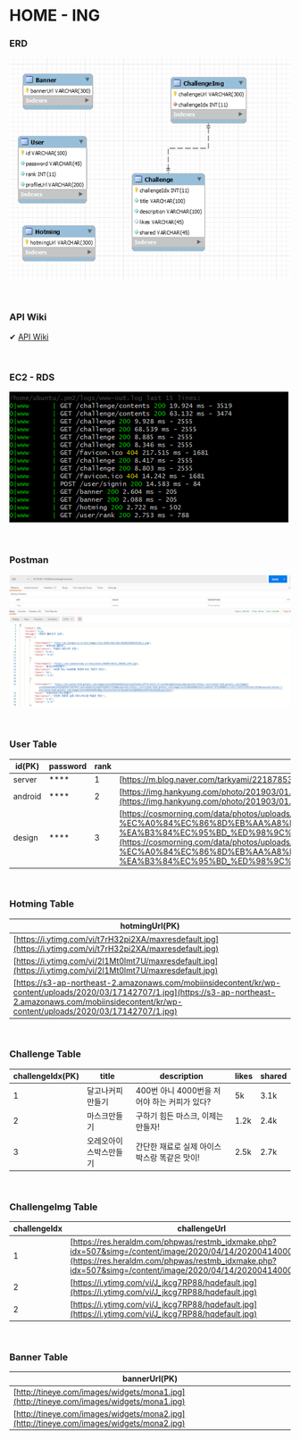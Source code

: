 # HOME - ING

### ERD 

![ERD](./img/2.PNG)

<br>

### API Wiki

✔ [API Wiki](https://github.com/HOME-ING/HOMEING_SERVER/wiki/%F0%9F%8E%AA-HOME-ING-API-Home)

<br>


### EC2 - RDS

![EC2-RDS](./img/EC2.PNG)

<br>


### Postman

![Postman](./img/postman.PNG)

<br>

### User Table 


|id(PK)|password|rank|profileUrl|
|------|---|---|----|
|server|****|1|[https://m.blog.naver.com/tarkyami/221878530592#](https://m.blog.naver.com/tarkyami/221878530592#)|
|android|****|2|[https://img.hankyung.com/photo/201903/01.19249613.1.jpg](https://img.hankyung.com/photo/201903/01.19249613.1.jpg)|
|design|****|3|[https://cosmorning.com/data/photos/uploads/2018/03/%EC%9E%87%EC%B8%A0%EC%8A%A4%ED%82%A8-%EC%A0%84%EC%86%8D%EB%AA%A8%EB%8D%B8-%EA%B3%84%EC%95%BD_%ED%98%9C%EB%A6%AC.jpg](https://cosmorning.com/data/photos/uploads/2018/03/%EC%9E%87%EC%B8%A0%EC%8A%A4%ED%82%A8-%EC%A0%84%EC%86%8D%EB%AA%A8%EB%8D%B8-%EA%B3%84%EC%95%BD_%ED%98%9C%EB%A6%AC.jpg)|

<br>

### Hotming Table

|hotmingUrl(PK)|
|------|
|[https://i.ytimg.com/vi/t7rH32pi2XA/maxresdefault.jpg](https://i.ytimg.com/vi/t7rH32pi2XA/maxresdefault.jpg)|
|[https://i.ytimg.com/vi/2l1Mt0lmt7U/maxresdefault.jpg](https://i.ytimg.com/vi/2l1Mt0lmt7U/maxresdefault.jpg)|
|[https://s3-ap-northeast-2.amazonaws.com/mobiinsidecontent/kr/wp-content/uploads/2020/03/17142707/1.jpg](https://s3-ap-northeast-2.amazonaws.com/mobiinsidecontent/kr/wp-content/uploads/2020/03/17142707/1.jpg)|

<br>

### Challenge Table

|challengeIdx(PK)|title|description|likes|shared|
|---|---|---|---|---|
|1|달고나커피만들기|400번 아니 4000번을 저어야 하는 커피가 있다?|5k|3.1k|
|2|마스크만들기|구하기 힘든 마스크, 이제는 만들자!|1.2k|2.4k|
|3|오레오아이스박스만들기|간단한 재료로 실제 아이스박스랑 똑같은 맛이!|2.5k|2.7k|

<br>

### ChallengeImg Table


|challengeIdx|challengeUrl|
|------|---|
|1|[https://res.heraldm.com/phpwas/restmb_idxmake.php?idx=507&simg=/content/image/2020/04/14/20200414000131_0.jpg](https://res.heraldm.com/phpwas/restmb_idxmake.php?idx=507&simg=/content/image/2020/04/14/20200414000131_0.jpg)| 
|2|[https://i.ytimg.com/vi/J_jkcg7RP88/hqdefault.jpg](https://i.ytimg.com/vi/J_jkcg7RP88/hqdefault.jpg)|
|2|[https://i.ytimg.com/vi/J_jkcg7RP88/hqdefault.jpg](https://i.ytimg.com/vi/J_jkcg7RP88/hqdefault.jpg)|

<br>

### Banner Table


|bannerUrl(PK)|
|------|
|[http://tineye.com/images/widgets/mona1.jpg](http://tineye.com/images/widgets/mona1.jpg)|
|[http://tineye.com/images/widgets/mona2.jpg](http://tineye.com/images/widgets/mona2.jpg)|